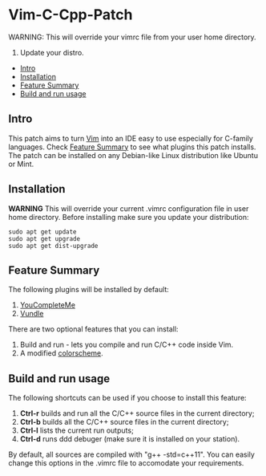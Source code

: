 # Vim-C-Cpp-Patch

WARNING: This will override your vimrc file from your user home directory.

1) Update your distro.

- [Intro](#intro)
- [Installation](#installation)
- [Feature Summary](#feature-summary)
- [Build and run usage](#build-and-run-usage)

Intro
-----

This patch aims to turn [Vim](http://www.vim.org/) into an IDE easy to use especially for C-family languages.
Check [Feature Summary](#feature-summary) to see what plugins this patch installs. The patch can be installed
on any Debian-like Linux distribution like Ubuntu or Mint.

Installation
------------

**WARNING** This will override your current .vimrc configuration file in user home directory.
Before installing make sure you update your distribution:

    sudo apt get update
    sudo apt get upgrade
    sudo apt get dist-upgrade



Feature Summary
-----

The following plugins will be installed by default:

1. [YouCompleteMe](https://github.com/Valloric/YouCompleteMe)
2. [Vundle](https://github.com/VundleVim/Vundle.vim)

There are two optional features that you can install:

1. Build and run - lets you compile and run C/C++ code inside Vim.
2. A modified [colorscheme](https://github.com/tpope/vim-vividchalk).


Build and run usage
-----

The following shortcuts can be used if you choose to install this feature:

1. **Ctrl-r** builds and run all the C/C++ source files in the current directory;
2. **Ctrl-b** builds all the C/C++ source files in the current directory;
3. **Ctrl-l** lists the current run outputs;
4. **Ctrl-d** runs ddd debuger (make sure it is installed on your station).

By default, all sources are compiled with "g++ -std=c++11". You can easily change
this options in the .vimrc file to accomodate your requirements.



